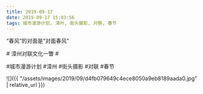 ```yaml
---
title: 2019-09-17
date: 2019-09-17 15:03:56
tags: 城市漫游计划, 漳州, 街头摄影, 对联, 春节
---
```


<p>“春风”的对面是“对面春风”</p> 
<p>#&nbsp;漳州对联文化一瞥&nbsp;#</p>

#城市漫游计划 #漳州 #街头摄影 #对联 #春节

![]({{ "/assets/images/2019/09/d4fb079649c4ece8050a9eb8189aada0.jpg" | relative_url }})
